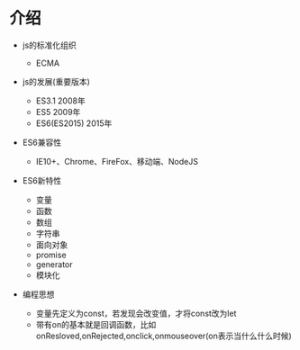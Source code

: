# 介绍
+ js的标准化组织
    - ECMA
+ js的发展(重要版本)
    - ES3.1         2008年
    - ES5           2009年
    - ES6(ES2015)   2015年

+ ES6兼容性
    - IE10+、Chrome、FireFox、移动端、NodeJS

+ ES6新特性
    - 变量
    - 函数
    - 数组
    - 字符串
    - 面向对象
    - promise
    - generator
    - 模块化

+ 编程思想
    - 变量先定义为const，若发现会改变值，才将const改为let
    - 带有on的基本就是回调函数，比如onResloved,onRejected,onclick,onmouseover(on表示当什么什么时候)